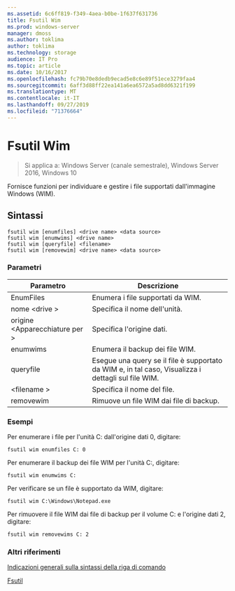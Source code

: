 ```yaml
---
ms.assetid: 6c6ff819-f349-4aea-b0be-1f637f631736
title: Fsutil Wim
ms.prod: windows-server
manager: dmoss
ms.author: toklima
author: toklima
ms.technology: storage
audience: IT Pro
ms.topic: article
ms.date: 10/16/2017
ms.openlocfilehash: fc79b70e8dedb9ecad5e8c6e89f51ece3279faa4
ms.sourcegitcommit: 6aff3d88ff22ea141a6ea6572a5ad8dd6321f199
ms.translationtype: MT
ms.contentlocale: it-IT
ms.lasthandoff: 09/27/2019
ms.locfileid: "71376664"
---
```

# <a name="fsutil-wim"></a>Fsutil Wim
>Si applica a: Windows Server (canale semestrale), Windows Server 2016, Windows 10

Fornisce funzioni per individuare e gestire i file supportati dall'immagine Windows (WIM).

## <a name="syntax"></a>Sintassi

```
fsutil wim [enumfiles] <drive name> <data source>
fsutil wim [enumwims] <drive name>
fsutil wim [queryfile] <filename>
fsutil wim [removewim] <drive name> <data source>
```

### <a name="parameters"></a>Parametri

|Parametro|Descrizione|
|-------------|---------------|
|EnumFiles|Enumera i file supportati da WIM.|
|nome \<drive >|Specifica il nome dell'unità.|
|origine \<Apparecchiature per >|Specifica l'origine dati.|
|enumwims|Enumera il backup dei file WIM.|
|queryfile|Esegue una query se il file è supportato da WIM e, in tal caso, Visualizza i dettagli sul file WIM.|
|\<filename >|Specifica il nome del file.|
|removewim|Rimuove un file WIM dai file di backup.|




### <a name="examples"></a>Esempi

Per enumerare i file per l'unità C: dall'origine dati 0, digitare:

```
fsutil wim enumfiles C: 0
```

Per enumerare il backup dei file WIM per l'unità C:, digitare:

```
fsutil wim enumwims C:
```

Per verificare se un file è supportato da WIM, digitare:

```
fsutil wim C:\Windows\Notepad.exe
```

Per rimuovere il file WIM dai file di backup per il volume C: e l'origine dati 2, digitare:

```
fsutil wim removewims C: 2
```

### <a name="additional-references"></a>Altri riferimenti
[Indicazioni generali sulla sintassi della riga di comando](Command-Line-Syntax-Key.md)

[Fsutil](Fsutil.md)